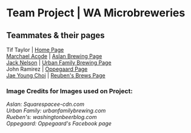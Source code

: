 # Team Project \| WA Microbreweries 

## Teammates & their pages
Tif Taylor \| [Home Page](https://tiftaylor.github.io/wa-microbreweries-102/)  
[Marchael Acode](https://github.com/kuya32) \| [Aslan Brewing Page](https://kuya32.github.io/wa-microbreweries-102/)  
[Jack Nelson](https://github.com/jnelsonholding) \| [Urban Family Brewing Page](https://jnelsonholding.github.io/wa-microbreweries-102/)  
John Ramirez \| [Oppegaard Page]()  
[Jae Young Choi](https://github.com/choi702) \| [Reuben's Brews Page](https://choi702.github.io/class4-demo/)  
  
  
    

### Image Credits for Images used on Project:
_Aslan: Squarespacee-cdn.com_  
_Urban Family: urbanfamilybrewing.com_  
_Rueben's: washingtonbeerblog.com_  
_Oppegaard: Oppegaard's Facebook page_  
